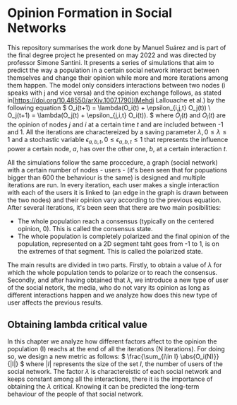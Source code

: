# Opinion Formation in Social Networks

This repository summarises the work done by Manuel Suárez and is part of the final degree project he presented on may 2022 and was directed by professor Simone Santini.
It presents a series of simulations that aim to predict the way a population in a certain social network interact between themselves and change their opinion while more and more iterations among them happen.
The model only considers interactions between two nodes (i speaks with j and vice versa) and the opinion exchange follows, as stated in[https://doi.org/10.48550/arXiv.1007.1790](Mehdi Lallouache et al.) by the following equation
$
O_i(t+1) = \lambda(O_i(t) + \epsilon_{i,j,t} O_j(t)) \\
O_j(t+1) = \lambda(O_j(t) + \epsilon_{j,i,t} O_i(t)).
$
where $O_j(t)$ and $O_i(t)$ are the opinion of nodes $j$ and $i$ at a certain time $t$ and are included between -1 and 1. All the iterations are charactereized by a saving parameter $\lambda, 0 \leq \lambda \leq 1$ and a stochastic variable $\epsilon_{a,b,t}, 0 \leq \epsilon_{a,b,t} \leq 1$ that represents the influence power a certain node, $a$, has over the other one, $b$, at a certain interaction $t$.

All the simulations follow the same proccedure, a graph (social network) with a certain number of nodes - users - (it's been seen that for popuations bigger than 600 the behaviour is the same) is designed and multiple iterations are run. In every iteration, each user makes a single interaction with each of the users it is linked to (an edge in the graph is drawn between the two nodes) and their opinion vary according to the previous equation. After several iterations, it's been seen that there are two main posibilities:
* The whole population reach a consensus (typically on the centered opinion, 0). This is called the consensus state.
* The whole population is completely polarized and the final opinion of the population, represented on a 2D segment taht goes from -1 to 1, is on the extremes of that segment. This is called the polarized state.

The main results are divided in two parts. Firstly, to obtain a value of $\lambda$ for which the whole population tends to polarize or to reach the consensus. Secondly, and after having obtained that $\lambda$, we introduce a new type of user of the social netork, the media, who do not vary its opinion as long as different interactions happen and we analyze how does this new type of user affects the previous results.

## Obtaining lambda critical value
In this chapter we analyze how different factors affect to the opinion the population (I) reachs at the end of all the iterations (N iterations). For doing so, we design a new metric as follows:
$
\frac{\sum_{i\in I} \abs{O_i(N)}}{|I|}
$
where $|I|$ represents the size of the set $I$, the number of users of the social network.
The factor $\lambda$ is charactereistic of each social network and keeps constant among all the interactions, there it is the importance of obtaining the $\lambda$ critical. Knowing it can be predicted the long-term behaviour of the people of that social network.

